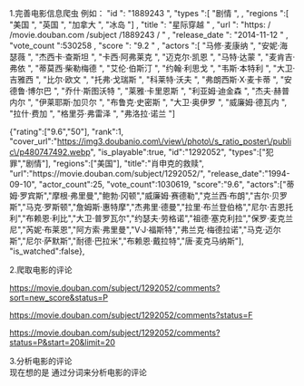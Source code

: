 1.完善电影信息爬虫
	例如：
		"id ": "1889243 ",
 		"types ":[ "剧情 ",
 		, "regions ":[ "美国 ", "英国 ", "加拿大 ", "冰岛 "]
 		, "title ": "星际穿越 "
 		, "url ": "https:  /  /movie.douban.com  /subject  /1889243  / "
 		, "release_date ": "2014-11-12 "
 		, "vote_count ":530258
 		, "score ": "9.2 "
 		, "actors ":[ "马修·麦康纳 ", "安妮·海瑟薇 ", "杰西卡·查斯坦 ", "卡西·阿弗莱克 ", "迈克尔·凯恩 ", "马特·达蒙 ", "麦肯吉·弗依 ", "蒂莫西·柴勒梅德 ", "艾伦·伯斯汀 ", "约翰·利思戈 ", "韦斯·本特利 ", "大卫·吉雅西 ", "比尔·欧文 ", "托弗·戈瑞斯 ", "科莱特·沃夫 ", "弗朗西斯·X·麦卡蒂 ", "安德鲁·博尔巴 ", "乔什·斯图沃特 ", "莱雅·卡里恩斯 ", "利亚姆·迪金森 ", "杰夫·赫普内尔 ", "伊莱耶斯·加贝尔 ", "布鲁克·史密斯 ", "大卫·奥伊罗 ", "威廉姆·德瓦内 ", "拉什·费加 ", "格里芬·弗雷泽 ", "弗洛拉·诺兰 "]


{"rating":["9.6","50"],
"rank":1,
"cover_url":"https://img3.doubanio.com\/view\/photo\/s_ratio_poster\/public\/p480747492.webp",
"is_playable":true,
"id":"1292052",
"types":["犯罪","剧情"],
"regions":["美国"],
"title":"肖申克的救赎",
"url":"https:\/\/movie.douban.com\/subject\/1292052\/",
"release_date":"1994-09-10",
"actor_count":25,
"vote_count":1030619,
"score":"9.6",
"actors":["蒂姆·罗宾斯","摩根·弗里曼","鲍勃·冈顿","威廉姆·赛德勒","克兰西·布朗","吉尔·贝罗斯","马克·罗斯顿","詹姆斯·惠特摩","杰弗里·德曼","拉里·布兰登伯格","尼尔·吉恩托利","布赖恩·利比","大卫·普罗瓦尔","约瑟夫·劳格诺","祖德·塞克利拉","保罗·麦克兰尼","芮妮·布莱恩","阿方索·弗里曼","V·J·福斯特","弗兰克·梅德拉诺","马克·迈尔斯","尼尔·萨默斯","耐德·巴拉米","布赖恩·戴拉特","唐·麦克马纳斯"],
"is_watched":false},

2.爬取电影的评论

https://movie.douban.com/subject/1292052/comments?sort=new_score&status=P

https://movie.douban.com/subject/1292052/comments?status=F

https://movie.douban.com/subject/1292052/comments?status=P&start=20&limit=20

3.分析电影的评论 	
	现在想的是 通过分词来分析电影的评论	